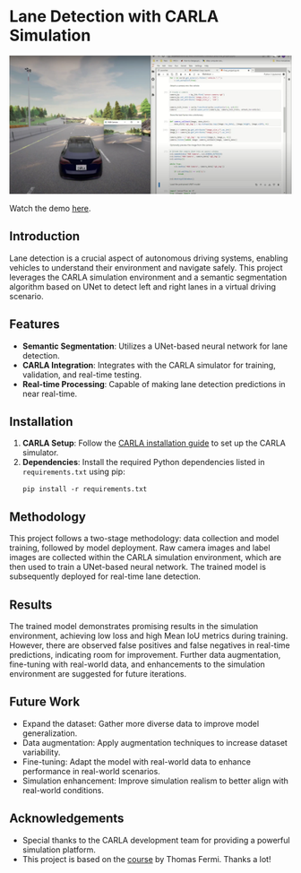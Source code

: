 # Lane Detection with CARLA Simulation

[![Lane Detection DEMO](https://github.com/Omar-MuGo/Lane-detection/blob/c3ab1bafd82881c533831197c25b2ba10f250779/Images/thumbnail.png)](https://www.youtube.com/watch?v=Ye1y3uwR9ko)

Watch the demo [here](https://www.youtube.com/watch?v=Ye1y3uwR9ko).

## Introduction

Lane detection is a crucial aspect of autonomous driving systems, enabling vehicles to understand their environment and navigate safely. This project leverages the CARLA simulation environment and a semantic segmentation algorithm based on UNet to detect left and right lanes in a virtual driving scenario.

## Features

- **Semantic Segmentation**: Utilizes a UNet-based neural network for lane detection.
- **CARLA Integration**: Integrates with the CARLA simulator for training, validation, and real-time testing.
- **Real-time Processing**: Capable of making lane detection predictions in near real-time.

## Installation

1. **CARLA Setup**: Follow the [CARLA installation guide](https://carla.readthedocs.io/en/latest/start_quickstart/) to set up the CARLA simulator.
2. **Dependencies**: Install the required Python dependencies listed in `requirements.txt` using pip:
    ```
    pip install -r requirements.txt
    ```

## Methodology

This project follows a two-stage methodology: data collection and model training, followed by model deployment. Raw camera images and label images are collected within the CARLA simulation environment, which are then used to train a UNet-based neural network. The trained model is subsequently deployed for real-time lane detection.

## Results

The trained model demonstrates promising results in the simulation environment, achieving low loss and high Mean IoU metrics during training. However, there are observed false positives and false negatives in real-time predictions, indicating room for improvement. Further data augmentation, fine-tuning with real-world data, and enhancements to the simulation environment are suggested for future iterations.

## Future Work

- Expand the dataset: Gather more diverse data to improve model generalization.
- Data augmentation: Apply augmentation techniques to increase dataset variability.
- Fine-tuning: Adapt the model with real-world data to enhance performance in real-world scenarios.
- Simulation enhancement: Improve simulation realism to better align with real-world conditions.

## Acknowledgements

- Special thanks to the CARLA development team for providing a powerful simulation platform.
- This project is based on the [course](https://thomasfermi.github.io/Algorithms-for-Automated-Driving/LaneDetection/LaneDetectionOverview.html) by Thomas Fermi. Thanks a lot!
